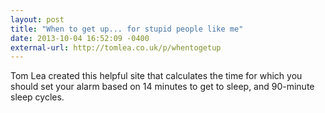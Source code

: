 ```yaml
---
layout: post
title: "When to get up... for stupid people like me"
date: 2013-10-04 16:52:09 -0400
external-url: http://tomlea.co.uk/p/whentogetup
---
```


Tom Lea created this helpful site that calculates the time for which you should
set your alarm based on 14 minutes to get to sleep, and 90-minute sleep cycles.
